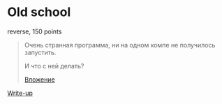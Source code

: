 # Old school

reverse, 150 points

> Очень странная программа, ни на одном компе не получилось запустить.
>
> И что с ней делать?
>
> [Вложение](public/SOFTWARE.EXE)

[Write-up](WRITEUP.md)
